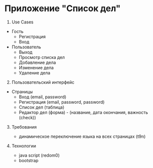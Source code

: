 # Приложение "Список дел"

1. Use Cases

- Гость
    - Регистрация
    - Вход
- Пользователь
    - Выход
    - Просмотр списка дел
    - Добавление дела
    - Изменение дела
    - Удаление дела

2. Пользовательский интерфейс

- Страницы
    - Вход (email, password)
    - Регистрация (email, password, password)
    - Список дел (таблица)
    - Редактор дел (форма) - (название, дата окончания, важность (check))

3. Требования
    - динамическое переключение языка на всех страницах (t9n)

4. Технологии
    - java script (redom0)
    - bootstrap




